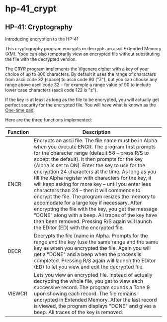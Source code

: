 # hp-41_crypt
## HP-41: Cryptography

Introducing encryption to the HP-41

This cryptography program encrypts or decrypts an ascii Extended Memory (XM). Ypou can also temporarily view an encrypted file without substituting the file with the decrypted version.

The CRYP program implements the [Vigenere cipher](http://en.wikipedia.org/wiki/Vigen%C3%A8re_cipher) with a key of your choice of up to 300 characters. By default it uses the range of characters from ascii code 32 (space) to ascii code 90 ("Z"), but you can choose any range above ascii code 32 – for example a range value of 90 to include lower case characters (ascii code 122 is "z").

If the key is at least as long as the file to be encrypted, you will actually get perfect security for the encrypted file. You will have what is known as the [One-time pad](http://en.wikipedia.org/wiki/One-time_pad).

Here are the three functions implemented:

Function	|Description
----------------|-----------
ENCR	|Encrypts an ascii file. The file name must be in Alpha when you execute ENCR. The program first prompts for the character range (default 58 – press R/S to accept the default). It then prompts for the key (Alpha is set to ON). Enter the key to use for the encryption 24 characters at the time. As long as you fill the Alpha register with characters for the key, it will keep asking for more key – until you enter less characters than 24 – then it will commence to encrypt the file. The program resizes the memory to accomodate for a large key if necessary. After encrypting the file with the key, you get the message "DONE" along with a beep. All traces of the key have then been removed. Pressing R/S again will launch the EDitor (ED) with the encrypted file.
DECR	|Decrypts the file (name in Alpha. Prompts for the range and the key (use the same range and the same key as when you encrypted the file. Again you will get a "DONE" and a beep when the process is completed. Pressing R/S again will launch the EDitor (ED) to let you view and edit the decrypted file.
VIEWCR	|Lets you view an encrypted file. Instead of actually decrypting the whole file, you get to view each successive record. The program sounds a Tone 9 upon showing each record. The file remains encrypted in Extended Memory. After the last record is viewed, the program displays "DONE" and gives a beep. All traces of the key is removed.

